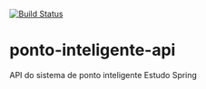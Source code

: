 [![Build Status](https://travis-ci.org/viniciosi/ponto-inteligente-api.svg?branch=master)](https://travis-ci.org/viniciosi/ponto-inteligente-api)
# ponto-inteligente-api
API do sistema de ponto inteligente Estudo Spring

